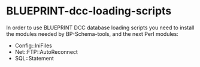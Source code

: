 BLUEPRINT-dcc-loading-scripts
=============================

In order to use BLUEPRINT DCC database loading scripts you need to install the modules needed by BP-Schema-tools, and the next Perl modules:

* Config::IniFiles
* Net::FTP::AutoReconnect
* SQL::Statement
